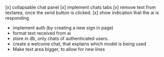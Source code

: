 [x] collapsable chat panel
[x] implement chats tabs
[x] remove text from textarea, once the send button is clicked.
[x] show indication that the ai is responding
- implement auth (by creating a new sign in page)
- format text received from ai
- store in db, only chats of authenticated users.
- create a welcome chat, that explains which model is being used
- Make text area bigger, to allow for new lines